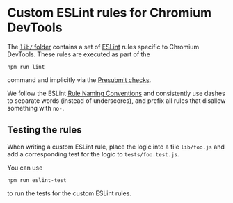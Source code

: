 # Custom ESLint rules for Chromium DevTools

The [`lib/` folder](./lib/) contains a set of [ESLint](https://eslint.org) rules
specific to Chromium DevTools. These rules are executed as part of the
```
npm run lint
```
command and implicitly via the [Presubmit checks](../../test/README.md#Presubmit-checks).

We follow the ESLint [Rule Naming Conventions](https://eslint.org/docs/latest/contribute/core-rules#rule-naming-conventions)
and consistently use dashes to separate words (instead of underscores), and prefix
all rules that disallow something with `no-`.

## Testing the rules

When writing a custom ESLint rule, place the logic into a file `lib/foo.js` and
add a corresponding test for the logic to `tests/foo.test.js`.

You can use
```
npm run eslint-test
```
to run the tests for the custom ESLint rules.
